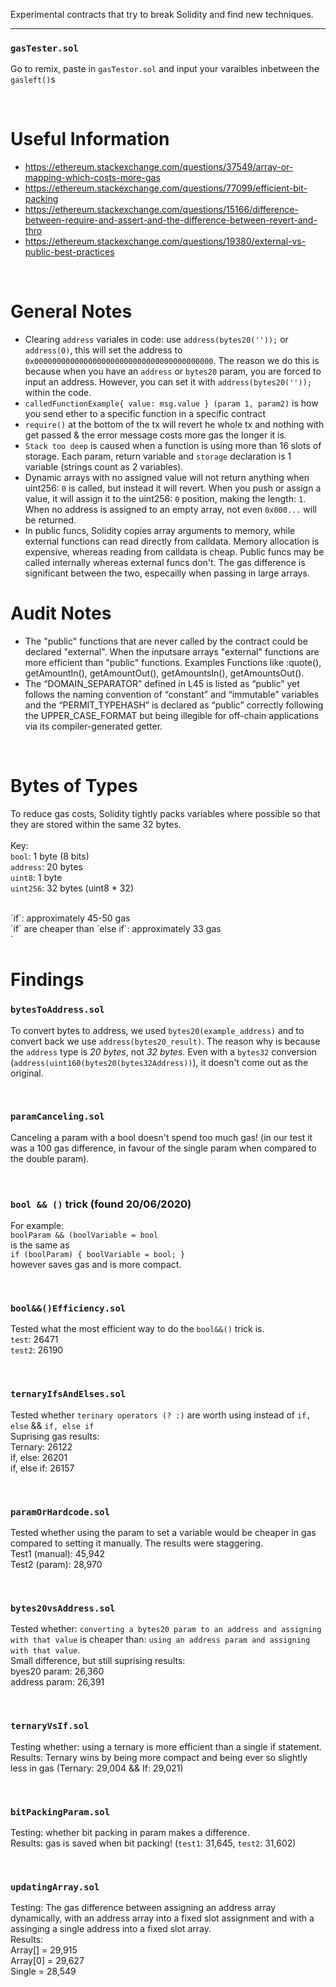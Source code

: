 Experimental contracts that try to break Solidity and find new techniques.

----

### `gasTester.sol`
Go to remix, paste in `gasTestor.sol` and input your varaibles inbetween the `gasleft()`s

<br />

# Useful Information
- https://ethereum.stackexchange.com/questions/37549/array-or-mapping-which-costs-more-gas
- https://ethereum.stackexchange.com/questions/77099/efficient-bit-packing
- https://ethereum.stackexchange.com/questions/15166/difference-between-require-and-assert-and-the-difference-between-revert-and-thro
- https://ethereum.stackexchange.com/questions/19380/external-vs-public-best-practices

<br />

# General Notes
- Clearing `address` variales in code: use `address(bytes20(''));` or `address(0)`, this will set the address to `0x0000000000000000000000000000000000000000`. The reason we do this is because when you have an `address` or `bytes20` param, you are forced to input an address. However, you can set it with `address(bytes20(''));` within the code.
- `calledFunctionExample{ value: msg.value } (param 1, param2)` is how you send ether to a specific function in a specific contract
- `require()` at the bottom of the tx will revert he whole tx and nothing with get passed & the error message costs more gas the longer it is.
- `Stack too deep` is caused when a function is using more than 16 slots of storage. Each param, return variable and `storage` declaration is 1 variable (strings count as 2 variables).
- Dynamic arrays with no assigned value will not return anything when uint256: `0` is called, but instead it will revert. When you push or assign a value, it will assign it to the uint256: `0` position, making the length: `1`. When no address is assigned to an empty array, not even `0x000...` will be returned.
- In public funcs, Solidity copies array arguments to memory, while external functions can read directly from calldata. Memory allocation is expensive, whereas reading from calldata is cheap. Public funcs may be called internally whereas external funcs don't. The gas difference is significant between the two, especailly when passing in large arrays.

# Audit Notes
- The "public" functions that are never called by the contract could be declared "external". When the inputsare arrays "external" functions are more efficient than "public" functions. Examples Functions like :quote(), getAmountIn(), getAmountOut(), getAmountsIn(), getAmountsOut().
- The “DOMAIN_SEPARATOR” defined in L45 is listed as “public” yet follows the naming convention of “constant” and “immutable” variables and the “PERMIT_TYPEHASH” is declared as “public” correctly following the UPPER_CASE_FORMAT but being illegible for off-chain applications via its compiler-generated getter. 

<br />

# Bytes of Types
To reduce gas costs, Solidity tightly packs variables where possible so that they are stored within the same 32 bytes. <br/>
<br />
Key: <br />
`bool`: 1 byte (8 bits) <br />
`address`: 20 bytes <br />
`uint8`: 1 byte <br />
`uint256`: 32 bytes (uint8 * 32) <br />

<br />
`if`: approximately 45-50 gas <br />
`if` are cheaper than `else if`: approximately 33 gas <br />
`

# Findings
### `bytesToAddress.sol`
To convert bytes to address, we used `bytes20(example_address)` and to convert back we use `address(bytes20_result)`. The reason why is because the `address` type is *20 bytes*, not *32 bytes*. Even with a `bytes32` conversion (`address(uint160(bytes20(bytes32Address))`), it doesn't come out as the original.

<br />

### `paramCanceling.sol`
Canceling a param with a bool doesn't spend too much gas! (in our test it was a 100 gas difference, in favour of the single param when compared to the double param).

<br />

### `bool && ()` trick (found 20/06/2020)
For example: <br />
`boolParam && (boolVariable = bool` <br />
is the same as <br />
`if (boolParam) {
    boolVariable = bool;
}`<br />
however saves gas and is more compact. <br />

<br />

### `bool&&()Efficiency.sol`
Tested what the most efficient way to do the `bool&&()` trick is.<br />
`test`: 26471<br />
`test2`: 26190<br />

<br />

### `ternaryIfsAndElses.sol`
Tested whether `terinary operators (? :)` are worth using instead of `if, else` && `if, else if` <br />
Suprising gas results:<br />
    Ternary: 26122<br />
    if, else: 26201<br />
    if, else if: 26157
    
<br />

### `paramOrHardcode.sol`
Tested whether using the param to set a variable would be cheaper in gas compared to setting it manually. The results were staggering. <br />
Test1 (manual): 45,942 <br />
Test2 (param): 28,970 <br />

<br />

### `bytes20vsAddress.sol`
Tested whether: `converting a bytes20 param to an address and assigning with that value` is cheaper than: `using an address param and assigning with that value`.
<br/>
Small difference, but still suprising results: <br />
byes20 param: 26,360 <br />
address param: 26,391 <br />

<br />

### `ternaryVsIf.sol`
Testing whether: using a ternary is more efficient than a single if statement. <br />
Results: Ternary wins by being more compact and being ever so slightly less in gas (Ternary: 29,004 && If: 29,021) <br />

<br />

### `bitPackingParam.sol`
Testing: whether bit packing in param makes a difference. <br />
Results: gas is saved when bit packing! (`test1`: 31,645, `test2`: 31,602) <br />

<br />

### `updatingArray.sol`
Testing: The gas difference between assigning an address array dynamically, with an address array into a fixed slot assignment and with a assinging a single address into a fixed slot array. <br />
Results: <br />
Array[] = 29,915 <br />
Array[0] = 29,627 <br />
Single = 28,549 <br />

<br />

